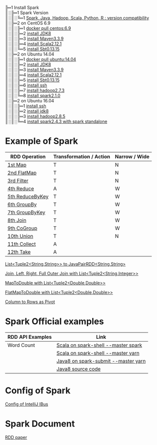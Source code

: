 ╠═1 Install Spark  
║░╠═1 Spark Version  
║░║░╚═1 [Spark, Java, Hadoop, Scala, Python, R : version compatibility](01_Install_Spark/01_Spark_version/01_Spark_Java_Hadoop_Scala_Python_R_version.md)  
║░╠═2 on CentOS 6.9  
║░║░╠═1 [docker pull centos:6.9](01_Install_Spark/02_on_CentOS6.9/01_Run_CentOS6.9_on_docker.md)  
║░║░╠═2 [install JDK8](01_Install_Spark/02_on_CentOS6.9/02_Install_JDK8_on_CentOS6.9_docker_container.md)  
║░║░╠═3 [install Maven3.3.9](01_Install_Spark/02_on_CentOS6.9/03_Install_Maven3.3.9_on_CentOS6.9_docker_container.md)  
║░║░╠═4 [install Scala2.12.1](01_Install_Spark/02_on_CentOS6.9/04_Install_Scala2.12.1_on_CentOS6.9_docker_container.md)  
║░║░╚═5 [install Sbt0.13.15](01_Install_Spark/02_on_CentOS6.9/05_Install_Sbt0.13.15_on_CentOS6.9_docker_container.md)  
║░╠═2 on Ubuntu 14.04  
║░║░╠═1 [docker pull ubuntu:14.04](01_Install_Spark/03_on_Ubuntu14.04/01_Run_Ubuntu14.04_on_docker.md)  
║░║░╠═2 [install JDK8](01_Install_Spark/03_on_Ubuntu14.04/02_Install_JDK8_on_Ubuntu14.04.md)  
║░║░╠═3 [install Maven3.3.9](01_Install_Spark/03_on_Ubuntu14.04/03_Install_Maven3.3.9_on_Ubuntu14.04.md)  
║░║░╠═4 [install Scala2.12.1](01_Install_Spark/03_on_Ubuntu14.04/04_Install_Scala2.12.1_on_Ubuntu14.04.md)  
║░║░╠═5 [install Sbt0.13.15](01_Install_Spark/03_on_Ubuntu14.04/05_Install_Sbt0.13.15_on_Ubuntu14.04.md)  
║░║░╠═6 [install ssh](01_Install_Spark/03_on_Ubuntu14.04/06_Install_ssh_on_Ubuntu14.04.md)  
║░║░╠═7 [install hadoop2.7.3](01_Install_Spark/03_on_Ubuntu14.04/07_Install_Hadoop2.7.3_on_Ubuntu14.04.md)  
║░║░╚═8 [install spark2.1.0](01_Install_Spark/03_on_Ubuntu14.04/08_Install_Spark2.1.0_on_Ubuntu14.04.md)  
║░╠═2 on Ubuntu 16.04  
║░║░╠═1 [install ssh](01_Install_Spark/04_on_Ubuntu16.04/01_install_ssh/00_install_ssh.md)  
║░║░╠═2 [install jdk8](01_Install_Spark/04_on_Ubuntu16.04/02_install_jdk8/00_install_jdk8.md)  
║░║░╠═3 [install hadoop2.8.5](01_Install_Spark/04_on_Ubuntu16.04/03_install_hadoop2.8.5/00_install_hadoop2.8.5.md)  
║░║░╚═4 [install spark2.4.3 with spark standalone](01_Install_Spark/04_on_Ubuntu16.04/04_install_spark2.4.3/01_spark_standalone/00_install_spark2.4.3.md)  

# Example of Spark

| RDD Operation                                                                                            | Transformation / Action | Narrow / Wide | 
|----------------------------------------------------------------------------------------------------------|-------------------------|---------------|
| [1st Map](01_Spark_Workspace/spark2WithJDK8/src/test/java/rwoo/study/spark/MapTest.java)                 | T                       | N             |
| [2nd FlatMap](01_Spark_Workspace/spark2WithJDK8/src/test/java/rwoo/study/spark/FlatMapTest.java)         | T                       | N             | 
| [3rd Filter](01_Spark_Workspace/spark2WithJDK8/src/test/java/rwoo/study/spark/FilterTest.java)           | T                       | N             |
| [4th Reduce](01_Spark_Workspace/spark2WithJDK8/src/test/java/rwoo/study/spark/ReduceTest.java)           | A                       | W             |
| [5th ReduceByKey](01_Spark_Workspace/spark2WithJDK8/src/test/java/rwoo/study/spark/ReduceByKeyTest.java) | T                       | W             |
| [6th GroupBy](01_Spark_Workspace/spark2WithJDK8/src/test/java/rwoo/study/spark/GroupByTest.java)         | T                       | W             |
| [7th GroupByKey](01_Spark_Workspace/spark2WithJDK8/src/test/java/rwoo/study/spark/GroupByKeyTest.java)   | T                       | W             |
| [8th Join](01_Spark_Workspace/spark2WithJDK8/src/test/java/rwoo/study/spark/JoinTest.java)               | T                       | W             |
| [9th CoGroup](01_Spark_Workspace/spark2WithJDK8/src/test/java/rwoo/study/spark/CoGroupTest.java)         | T                       | W             |
| [10th Union](01_Spark_Workspace/spark2WithJDK8/src/test/java/rwoo/study/spark/UnionTest.java)            | T                       | N             |
| [11th Collect](01_Spark_Workspace/spark2WithJDK8/src/test/java/rwoo/study/spark/CollectTest.java)        | A                       |               |
| [12th Take](01_Spark_Workspace/spark2WithJDK8/src/test/java/rwoo/study/spark/TakeTest.java)              | A                       |               |

[List\<Tuple2\<String,String\>\> to JavaPairRDD\<String,String\>](01_Spark_Java_Workspace/spark2WithJDK7/src/test/java/javapairrdd/ListTupleToJavaPairRDDTest.java)

[Join, Left, Right, Full Outer Join with List\<Tuple2\<String,Integer\>\>](01_Spark_Java_Workspace/spark2WithJDK7/src/test/java/javapairrdd/JoinTest.java)

[MapToDouble with List\<Tuple2\<Double,Double\>\>](01_Spark_Java_Workspace/spark2WithJDK8/src/test/java/rwoo/study/spark/MapToDoubleTest.java)

[FlatMapToDouble with List\<Tuple2\<Double,Double\>\>](01_Spark_Java_Workspace/spark2WithJDK8/src/test/java/rwoo/study/spark/FlatMapToDoubleTest.java)

[Column to Rows as Pivot](01_Spark_Java_Workspace/spark2WithJDK8/src/test/java/rwoo/study/spark/ColumnToRowsTest.java)

# Spark Official examples 
| RDD API Examples | Link                                                                                                         |
|------------------|--------------------------------------------------------------------------------------------------------------|
| Word Count       | [Scala on spark-shell --master spark](01_Spark_Workspace/01_spark-shell/01_master_spark/01_Word_Count.md)    |
|                  | [Scala on spark-shell --master yarn](01_Spark_Workspace/01_spark-shell/02_master_yarn/01_Word_Count.md)      |
|                  | [Java8 on spark-submit --master yarn](01_Spark_Workspace/spark2WithJDK8/01_Spark-submit_WordCount.md)        |
|                  | [Java8 source code](01_Spark_Workspace/spark2WithJDK8/src/main/java/rwoo/study/spark/example/WordCount.java) |

# Config of Spark

[Config of IntelliJ IBus](03_Config_Spark/01_IBus_Config_for_IntelliJ.md)

# Spark Document 

[RDD paper](04_Spark_Document/01_Resilient_Distributed_Datasets_Essay_to_Korean.md)
